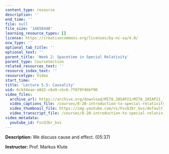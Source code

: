 ```yaml
---
content_type: resource
description: ''
end_time: ''
file: null
file_size: '14658448'
learning_resource_types: []
license: https://creativecommons.org/licenses/by-nc-sa/4.0/
ocw_type: ''
optional_tab_title: ''
optional_text: ''
parent_title: 'Week 2: Spacetime in Special Relativity'
parent_type: CourseSection
related_resources_text: ''
resource_index_text: ''
resourcetype: Video
start_time: ''
title: 'Lecture 5.5: Causality'
uid: 6cb34eae-a0d2-c6a9-cbc6-7f6f9f4bbf90
video_files:
  archive_url: https://archive.org/download/MIT8.20IAP21/MIT8_20IAP21_lec05-5_300k.mp4
  video_captions_file: /courses/8-20-introduction-to-special-relativity-january-iap-2021/c581e3e650cc5834a3f76a2cceac204f_FscOJbr_bvs.vtt
  video_thumbnail_file: https://img.youtube.com/vi/FscOJbr_bvs/default.jpg
  video_transcript_file: /courses/8-20-introduction-to-special-relativity-january-iap-2021/342a9c448019f4e24033d1f7adf6e451_FscOJbr_bvs.pdf
video_metadata:
  youtube_id: FscOJbr_bvs
---
```


**Description:** We discuss cause and effect. (05:37)

**Instructor:** Prof. Markus Klute

